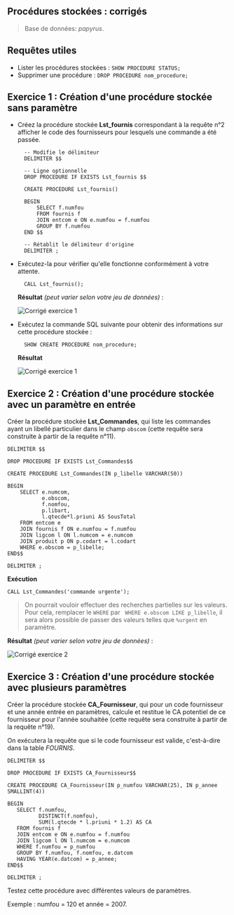 ## Procédures stockées : corrigés

> Base de données: _papyrus_.

## Requêtes utiles

* Lister les procédures stockées : `SHOW PROCEDURE STATUS;`
* Supprimer une procédure : `DROP PROCEDURE nom_procedure;`

## Exercice 1 : Création d'une procédure stockée sans paramètre

* Créez la procédure stockée **Lst_fournis** correspondant à la requête n°2 afficher le code des fournisseurs pour lesquels une commande a été passée. 

        -- Modifie le délimiteur
		DELIMITER $$

        -- Ligne optionnelle
		DROP PROCEDURE IF EXISTS Lst_fournis $$

		CREATE PROCEDURE Lst_fournis()  
	
		BEGIN
  			SELECT f.numfou
			FROM fournis f
			JOIN entcom e ON e.numfou = f.numfou
			GROUP BY f.numfou
		END $$

        -- Rétablit le délimiteur d'origine
		DELIMITER ;

* Exécutez-la pour vérifier qu'elle fonctionne conformément à votre attente.  

		CALL Lst_fournis();

  **Résultat** _(peut varier selon votre jeu de données)_ : 

  ![Corrigé exercice 1](procedures_corriges_ex1_q1.jpg)  
  
* Exécutez la commande SQL suivante pour obtenir des informations sur cette procédure stockée : 

		SHOW CREATE PROCEDURE nom_procedure;

   **Résultat**

   ![Corrigé exercice 1](procedures_corriges_ex1_q3.jpg)  

## Exercice 2 : Création d'une procédure stockée avec un paramètre en entrée

Créer la procédure stockée **Lst_Commandes**, qui liste les commandes ayant un libellé particulier dans le champ `obscom` (cette requête sera construite à partir de la requête n°11). 

    DELIMITER $$
	
	DROP PROCEDURE IF EXISTS Lst_Commandes$$
	    
	CREATE PROCEDURE Lst_Commandes(IN p_libelle VARCHAR(50))  

	BEGIN
		SELECT e.numcom, 
               e.obscom, 
               f.nomfou, 
               p.libart, 
               l.qtecde*l.priuni AS SousTotal
		FROM entcom e
		JOIN fournis f ON e.numfou = f.numfou
		JOIN ligcom l ON l.numcom = e.numcom
		JOIN produit p ON p.codart = l.codart
	    WHERE e.obscom = p_libelle;
    END$$

    DELIMITER ;

**Exécution** 

	CALL Lst_Commandes('commande urgente');  

> On pourrait vouloir effectuer des recherches partielles sur les valeurs. Pour cela, remplacer le `WHERE` par ` WHERE e.obscom LIKE p_libelle`, il sera alors possible de passer des valeurs telles que `%urgent` en paramètre. 

**Résultat** _(peut varier selon votre jeu de données)_ : 

![Corrigé exercice 2](procedures_corriges_ex2.jpg)  

## Exercice 3 : Création d'une procédure stockée avec plusieurs paramètres

Créer la procédure stockée **CA_Fournisseur**, qui pour un code fournisseur et une année entrée en paramètres, calcule et restitue le CA potentiel de ce fournisseur pour l'année souhaitée (cette requête sera construite à partir de la requête n°19). 

On exécutera la requête que si le code fournisseur est valide, c'est-à-dire dans la table _FOURNIS_. 

	DELIMITER $$

    DROP PROCEDURE IF EXISTS CA_Fournisseur$$  
	
	CREATE PROCEDURE CA_Fournisseur(IN p_numfou VARCHAR(25), IN p_annee SMALLINT(4))  

	BEGIN
	   SELECT f.numfou,
              DISTINCT(f.nomfou), 
              SUM(l.qtecde * l.priuni * 1.2) AS CA
       FROM fournis f
       JOIN entcom e ON e.numfou = f.numfou
	   JOIN ligcom l ON l.numcom = e.numcom
       WHERE f.numfou = p_numfou
	   GROUP BY f.numfou, f.nomfou, e.datcom 
	   HAVING YEAR(e.datcom) = p_annee;
	END$$

    DELIMITER ;

Testez cette procédure avec différentes valeurs de paramètres.

Exemple : numfou = 120 et année = 2007. 